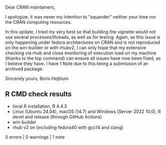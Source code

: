 Dear CRAN maintainers,

I apologize, it was never my intention to "squander" neither your time nor the 
CRAN computing resources. 

In this update, I tried my very best so that building the vignette would not use 
several processes/threads, as well as for testing. Again, as this issue is only 
happening under fedora architectures on CRAN and is not reproduced on the 
win-builder or with rhubv2, I can only hope that my extensive checking via rhub 
and close monitoring of execution load on my machine (thanks to the top command) 
can ensure all issues have now been fixed, as I believe they have.
I have 1 Note due to this being a submission of an archived package.

Sincerely yours,
Boris Hejblum

 
## R CMD check results

 * local R installation, R 4.4.3
 * Linux (Ubuntu 24.04), macOS (14.7) and Windows (Server 2022 10.0), R devel and release (through GitHub Actions)
 * win-builder
 * rhub v2 on (including fedora40 with gcc14 and clang)

0 errors | 0 warnings | 1 note

